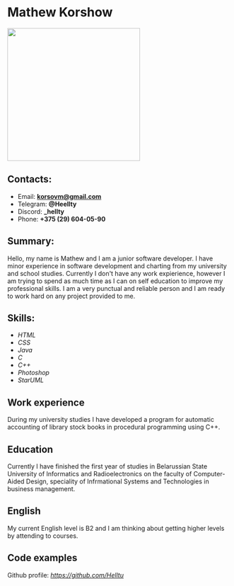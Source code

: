# Mathew Korshow

<img src="https://github.com/Helltu/rsschool-cv/assets/109632043/3fbe7fda-a4d9-4298-b93c-8a1ce9873302" width=300 heaight = 300>

## Contacts:
* Email: **korsovm@gmail.com**
* Telegram: **@Heellty**
* Discord: **_hellty**
* Phone: **+375 (29) 604-05-90**

## Summary:
Hello, my name is Mathew and I am a junior software developer. I have minor experience in software development and charting from my university and school studies. Currently I don't have any work expierience, however I am trying to spend as much time as I can on self education to improve my professional skills. I am a very punctual and reliable person and I am ready to work hard on any project provided to me.

## Skills:
* *HTML*
* *CSS*
* *Java*
* *C*
* *C++*
* *Photoshop*
* *StarUML*

## Work experience
During my university studies I have developed a program for automatic accounting of library stock books in procedural programming using C++.

## Education
Currently I have finished the first year of studies in Belarussian State University of Informatics and Radioelectronics on the faculty of Computer-Aided Design, speciality of Infrmational Systems and Technologies in business management.

## English
My current English level is B2 and I am thinking about getting higher levels by attending to courses.

## Code examples
Github profile: *https://github.com/Helltu*
